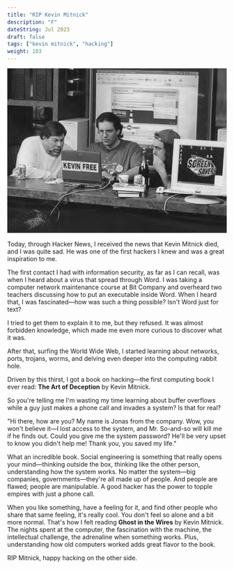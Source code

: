 ```yaml
---
title: "RIP Kevin Mitnick"
description: "F"
dateString: Jul 2023
draft: false
tags: ["kevin mitnick", "hacking"]
weight: 103
---
```

![Kevin Mitnick](/static/blog/rip-mitnick/header.jpg)


Today, through Hacker News, I received the news that Kevin Mitnick died, and I was quite sad. He was one of the first hackers I knew and was a great inspiration to me.

The first contact I had with information security, as far as I can recall, was when I heard about a virus that spread through Word. I was taking a computer network maintenance course at Bit Company and overheard two teachers discussing how to put an executable inside Word. When I heard that, I was fascinated—how was such a thing possible? Isn't Word just for text?

I tried to get them to explain it to me, but they refused. It was almost forbidden knowledge, which made me even more curious to discover what it was.

After that, surfing the World Wide Web, I started learning about networks, ports, trojans, worms, and delving even deeper into the computing rabbit hole.

Driven by this thirst, I got a book on hacking—the first computing book I ever read: **The Art of Deception** by Kevin Mitnick.

So you're telling me I'm wasting my time learning about buffer overflows while a guy just makes a phone call and invades a system? Is that for real?

"Hi there, how are you? My name is Jonas from the company. Wow, you won't believe it—I lost access to the system, and Mr. So-and-so will kill me if he finds out. Could you give me the system password? He'll be very upset to know you didn't help me! Thank you, you saved my life."

What an incredible book. Social engineering is something that really opens your mind—thinking outside the box, thinking like the other person, understanding how the system works. No matter the system—big companies, governments—they're all made up of people. And people are flawed; people are manipulable. A good hacker has the power to topple empires with just a phone call.

When you like something, have a feeling for it, and find other people who share that same feeling, it's really cool. You don't feel so alone and a bit more normal. That's how I felt reading **Ghost in the Wires** by Kevin Mitnick. The nights spent at the computer, the fascination with the machine, the intellectual challenge, the adrenaline when something works. Plus, understanding how old computers worked adds great flavor to the book.

RIP Mitnick, happy hacking on the other side.